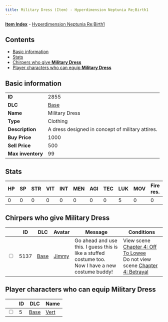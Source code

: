 ```yaml
---
title: Military Dress (Item) - Hyperdimension Neptunia Re;Birth1
---
```


[**Item Index**](/neptunia/rb1/item/index.html) - [Hyperdimension Neptunia Re;Birth1](/neptunia/rb1)

## Contents

- [Basic information](#basic-information)
- [Stats](#stats)
- [Chirpers who give **Military Dress**](#chirpers-who-give-military-dress)
- [Player characters who can equip **Military Dress**](#player-characters-who-can-equip-military-dress)

## Basic information

|   |   |
| -- | -- |
| **ID** | 2855 |
| **DLC** | [Base](/neptunia/rb1/dlc/1-base.html) |
| **Name** | Military Dress |
| **Type** | Clothing |
| **Description** | A dress designed in concept of military attires. |
| **Buy Price** | 1000 |
| **Sell Price** | 500 |
| **Max inventory** | 99 |


## Stats

| HP | SP | STR | VIT | INT | MEN | AGI | TEC | LUK | MOV | Fire res. | Ice res. | Wind res. | Lightning res. |
| -- | -- | --- | --- | --- | --- | --- | --- | --- | --- | --------- | -------- | --------- | -------------- |
| 0 | 0 | 0 | 0 | 0 | 0 | 0 | 0 | 5 | 0 | 0 | 0 | 0 | 0 |


## Chirpers who give **Military Dress**

|    | ID | DLC | Avatar | Message | Conditions |
| -- | -- | --- | ------ | ------- | ---------- |
| <input type="checkbox" id="rb1-chirper-event-1-5137" class="trackbox" /> | 5137 | [Base](/neptunia/rb1/dlc/1-base.html) | [Jimmy](/neptunia/rb1/undefined/1-238-jimmy.html) | Go ahead and use this. I guess this is like a stuffed costume too.<br />Now I have a new costume buddy! | View scene [Chapter 4: Off To Lowee](/neptunia/rb1/scene/1-401-chapter-4-off-to-lowee.html)<br />Do not view scene [Chapter 4: Betrayal](/neptunia/rb1/scene/1-419-chapter-4-betrayal.html) |


## Player characters who can equip **Military Dress**

|    | ID | DLC | Name |
| -- | -- | --- | ---- |
| <input type="checkbox" id="rb1-player-1-5" class="trackbox" /> | 5 | [Base](/neptunia/rb1/dlc/1-base.html) | [Vert](/neptunia/rb1/player/1-5-vert.html) |
